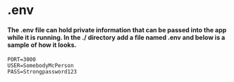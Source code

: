 
# .env
#### The .env file can hold private information that can be passed into the app while it is running. In the ./ directory add a file named .env and below is a sample of how it looks.

```env
PORT=3000
USER=SomebodyMcPerson
PASS=Strongpassword123
```